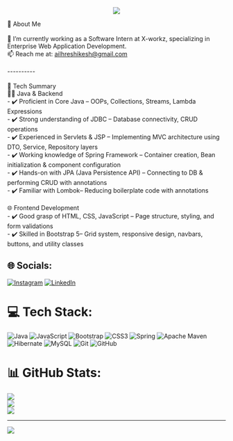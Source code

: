 <center>
<img src="https://readme-typing-svg.herokuapp.com?color=%2336BCF7&center=true&vCenter=true&lines=Hi+Iam+Hreshikesha+K;Welcome+to+my+Github+page;I+am+Hreshikesha+K;I+am+a+Java+Web+Developer;😄"> 
</center>

👋 About Me<br><br>🔭 I’m currently working as a Software Intern at X-workz, specializing in Enterprise Web Application Development.  <br>📫 Reach me at: [ailhreshikesh@gmail.com](mailto:ailhreshikesh@gmail.com)<br><br>----------<br><br> 🚀 Tech Summary<br>👨‍💻 Java & Backend<br>- ✔️ Proficient in Core Java – OOPs, Collections, Streams, Lambda Expressions<br>- ✔️ Strong understanding of JDBC – Database connectivity, CRUD operations<br>- ✔️ Experienced in Servlets & JSP – Implementing MVC architecture using DTO, Service, Repository layers<br>- ✔️ Working knowledge of Spring Framework – Container creation, Bean initialization & component configuration<br>- ✔️ Hands-on with JPA (Java Persistence API) – Connecting to DB & performing CRUD with annotations<br>- ✔️ Familiar with Lombok– Reducing boilerplate code with annotations<br><br>🌐 Frontend Development<br>- ✔️ Good grasp of HTML, CSS, JavaScript – Page structure, styling, and form validations<br>- ✔️ Skilled in Bootstrap 5– Grid system, responsive design, navbars, buttons, and utility classes


## 🌐 Socials:
[![Instagram](https://img.shields.io/badge/Instagram-%23E4405F.svg?logo=Instagram&logoColor=white)](https://instagram.com/https://www.instagram.com/___rishi__kesh___ail/) [![LinkedIn](https://img.shields.io/badge/LinkedIn-%230077B5.svg?logo=linkedin&logoColor=white)](https://linkedin.com/in/https://www.linkedin.com/in/hreshikesha-k-200689254/) 

# 💻 Tech Stack:
![Java](https://img.shields.io/badge/java-%23ED8B00.svg?style=for-the-badge&logo=openjdk&logoColor=white) ![JavaScript](https://img.shields.io/badge/javascript-%23323330.svg?style=for-the-badge&logo=javascript&logoColor=%23F7DF1E) ![Bootstrap](https://img.shields.io/badge/bootstrap-%238511FA.svg?style=for-the-badge&logo=bootstrap&logoColor=white) ![CSS3](https://img.shields.io/badge/css3-%231572B6.svg?style=for-the-badge&logo=css3&logoColor=white) ![Spring](https://img.shields.io/badge/spring-%236DB33F.svg?style=for-the-badge&logo=spring&logoColor=white) ![Apache Maven](https://img.shields.io/badge/Apache%20Maven-C71A36?style=for-the-badge&logo=Apache%20Maven&logoColor=white) ![Hibernate](https://img.shields.io/badge/Hibernate-59666C?style=for-the-badge&logo=Hibernate&logoColor=white) ![MySQL](https://img.shields.io/badge/mysql-4479A1.svg?style=for-the-badge&logo=mysql&logoColor=white) ![Git](https://img.shields.io/badge/git-%23F05033.svg?style=for-the-badge&logo=git&logoColor=white) ![GitHub](https://img.shields.io/badge/github-%23121011.svg?style=for-the-badge&logo=github&logoColor=white)
# 📊 GitHub Stats:
![](https://github-readme-stats.vercel.app/api?username=hreshikesh&theme=dark&hide_border=false&include_all_commits=true&count_private=true)<br/>
![](https://nirzak-streak-stats.vercel.app/?user=hreshikesh&theme=dark&hide_border=false)<br/>
![](https://github-readme-stats.vercel.app/api/top-langs/?username=hreshikesh&theme=dark&hide_border=false&include_all_commits=true&count_private=true&layout=compact)

---
[![](https://visitcount.itsvg.in/api?id=hreshikesh&icon=0&color=0)](https://visitcount.itsvg.in)
